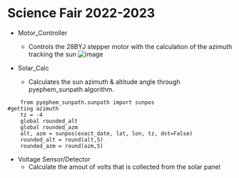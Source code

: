 # Science Fair 2022-2023 

- Motor_Controller
  - Controls the 28BYJ stepper motor with the calculation of the azimuth tracking the sun
![image](https://user-images.githubusercontent.com/106492499/204848557-120931b1-311b-4acc-b315-2dad01d8c0c3.png)


- Solar_Calc
  - Calculates the sun azimuth & altitude angle through pyephem_sunpath algorithm. 
``` 
    from pyephem_sunpath.sunpath import sunpos
#getting azimuth
    tz = -4
    global rounded_alt
    global rounded_azm
    alt, azm = sunpos(exact_date, lat, lon, tz, dst=False)
    rounded_alt = round(alt,5)
    rounded_azm = round(azm,5)
```
- Voltage Sensor/Detector
  - Calculate the amout of volts that is collected from the solar panel
  
  


<!---
ruichengrao/ruichengrao is a ✨ special ✨ repository because its `README.md` (this file) appears on your GitHub profile.
You can click the Preview link to take a look at your changes.
--->
